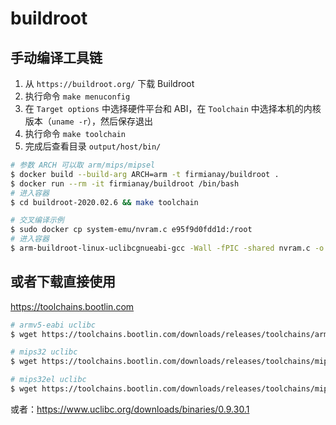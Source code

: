 # buildroot

## 手动编译工具链

1. 从 `https://buildroot.org/` 下载 Buildroot
2. 执行命令 `make menuconfig`
3. 在 `Target options` 中选择硬件平台和 ABI，在 `Toolchain` 中选择本机的内核版本（`uname -r`），然后保存退出
4. 执行命令 `make toolchain`
5. 完成后查看目录 `output/host/bin/`

```sh
# 参数 ARCH 可以取 arm/mips/mipsel
$ docker build --build-arg ARCH=arm -t firmianay/buildroot .
$ docker run --rm -it firmianay/buildroot /bin/bash
# 进入容器
$ cd buildroot-2020.02.6 && make toolchain
```

```sh
# 交叉编译示例
$ sudo docker cp system-emu/nvram.c e95f9d0fdd1d:/root
# 进入容器
$ arm-buildroot-linux-uclibcgnueabi-gcc -Wall -fPIC -shared nvram.c -o nvram.so
```

## 或者下载直接使用

<https://toolchains.bootlin.com>

```sh
# armv5-eabi uclibc
$ wget https://toolchains.bootlin.com/downloads/releases/toolchains/armv5-eabi/tarballs/armv5-eabi--uclibc--stable-2020.08-1.tar.bz2

# mips32 uclibc
$ wget https://toolchains.bootlin.com/downloads/releases/toolchains/mips32/tarballs/mips32--uclibc--stable-2020.08-1.tar.bz2

# mips32el uclibc
$ wget https://toolchains.bootlin.com/downloads/releases/toolchains/mips32el/tarballs/mips32el--uclibc--stable-2020.08-1.tar.bz2
```

或者：<https://www.uclibc.org/downloads/binaries/0.9.30.1>
